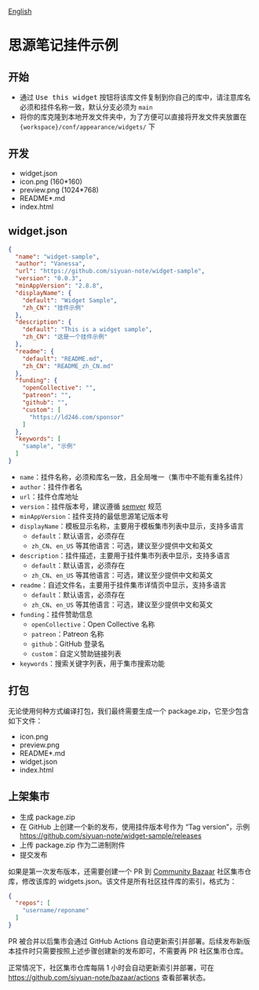[English](https://github.com/siyuan-note/widget-sample/blob/main/README.md)

# 思源笔记挂件示例

## 开始

* 通过 <kbd>Use this widget</kbd> 按钮将该库文件复制到你自己的库中，请注意库名必须和挂件名称一致，默认分支必须为 `main`
* 将你的库克隆到本地开发文件夹中，为了方便可以直接将开发文件夹放置在 `{workspace}/conf/appearance/widgets/` 下

## 开发

* widget.json
* icon.png (160*160)
* preview.png (1024*768)
* README*.md
* index.html

## widget.json

```json
{
  "name": "widget-sample",
  "author": "Vanessa",
  "url": "https://github.com/siyuan-note/widget-sample",
  "version": "0.0.3",
  "minAppVersion": "2.8.8",
  "displayName": {
    "default": "Widget Sample",
    "zh_CN": "挂件示例"
  },
  "description": {
    "default": "This is a widget sample",
    "zh_CN": "这是一个挂件示例"
  },
  "readme": {
    "default": "README.md",
    "zh_CN": "README_zh_CN.md"
  },
  "funding": {
    "openCollective": "",
    "patreon": "",
    "github": "",
    "custom": [
      "https://ld246.com/sponsor"
    ]
  },
  "keywords": [
    "sample", "示例"
  ]
}
```

* `name`：挂件名称，必须和库名一致，且全局唯一（集市中不能有重名挂件）
* `author`：挂件作者名
* `url`：挂件仓库地址
* `version`：挂件版本号，建议遵循 [semver](https://semver.org/lang/zh-CN/) 规范
* `minAppVersion`：挂件支持的最低思源笔记版本号
* `displayName`：模板显示名称，主要用于模板集市列表中显示，支持多语言
    * `default`：默认语言，必须存在
    * `zh_CN`、`en_US` 等其他语言：可选，建议至少提供中文和英文
* `description`：挂件描述，主要用于挂件集市列表中显示，支持多语言
    * `default`：默认语言，必须存在
    * `zh_CN`、`en_US` 等其他语言：可选，建议至少提供中文和英文
* `readme`：自述文件名，主要用于挂件集市详情页中显示，支持多语言
    * `default`：默认语言，必须存在
    * `zh_CN`、`en_US` 等其他语言：可选，建议至少提供中文和英文
* `funding`：挂件赞助信息
    * `openCollective`：Open Collective 名称
    * `patreon`：Patreon 名称
    * `github`：GitHub 登录名
    * `custom`：自定义赞助链接列表
* `keywords`：搜索关键字列表，用于集市搜索功能

## 打包

无论使用何种方式编译打包，我们最终需要生成一个 package.zip，它至少包含如下文件：

* icon.png
* preview.png
* README*.md
* widget.json
* index.html

## 上架集市

* 生成 package.zip
* 在 GitHub 上创建一个新的发布，使用挂件版本号作为 “Tag
  version”，示例 https://github.com/siyuan-note/widget-sample/releases
* 上传 package.zip 作为二进制附件
* 提交发布

如果是第一次发布版本，还需要创建一个 PR 到 [Community Bazaar](https://github.com/siyuan-note/bazaar) 社区集市仓库，修改该库的
widgets.json。该文件是所有社区挂件库的索引，格式为：

```json
{
  "repos": [
    "username/reponame"
  ]
}
```

PR 被合并以后集市会通过 GitHub Actions 自动更新索引并部署。后续发布新版本挂件时只需要按照上述步骤创建新的发布即可，不需要再
PR 社区集市仓库。

正常情况下，社区集市仓库每隔 1 小时会自动更新索引并部署，可在 https://github.com/siyuan-note/bazaar/actions 查看部署状态。
